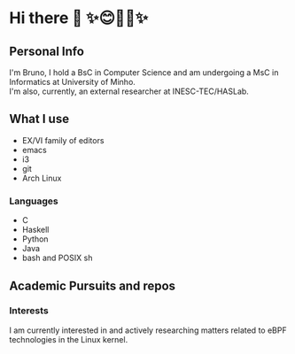 # Hi there 👋 ✨😊🏳️‍🌈✨

## Personal Info

I'm Bruno, I hold a BsC in Computer Science and am undergoing a MsC in Informatics at University of Minho.</br>
I'm also, currently, an external researcher at INESC-TEC/HASLab.

## What I use

* EX/VI family of editors
* emacs
* i3
* git
* Arch Linux

### Languages

* C
* Haskell
* Python
* Java
* bash and POSIX sh

## Academic Pursuits and repos

### Interests

I am currently interested in and actively researching matters related to eBPF technologies in the Linux kernel.
